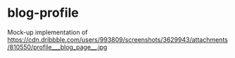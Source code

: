 # blog-profile
Mock-up implementation of https://cdn.dribbble.com/users/993809/screenshots/3629943/attachments/810550/profile___blog_page__.jpg
